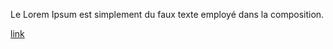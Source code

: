 Le Lorem Ipsum est simplement du faux texte employé dans la composition.

<a href="#" class="button" title="link">link</a>
